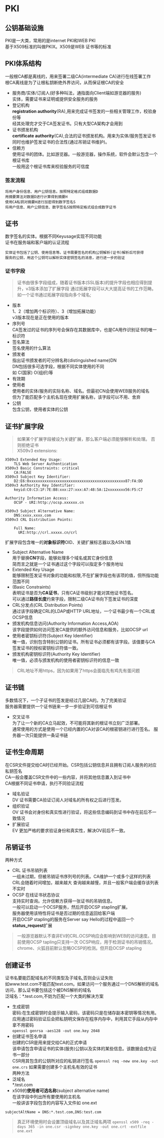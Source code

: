 # PKI
## 公钥基础设施<br>
PKI是一大类，常用的是internet PKI和WEB PKI<br>
基于X509标准的叫做PKIX。X509是WEB 证书等的标准<br>
## PKI体系结构
一般根CA都是离线的，用来签署二级CA(intermediate CA)进行在线签署工作<br>
根CA离线是为了让根私钥断绝外界访问，从而保证根CA的安全<br>
- 服务商/实体/订阅人(好多种叫法，通指面向Client端如游览器的服务)<br>
实体，需要证书来证明或提供安全服务的服务
- 登记机构<br>
**registration authority**(RA),用来完成证书签发的一些相关管理工作，校验身份等<br>
经其处理完才交于CA签发证书。只有大型CA架构才会用到
- 证书颁发机构<br>
**certificate authority**(CA),合法的证书颁发机构。用来为实体/服务签发证书<br>
同时也维护签发证书的合法性(通过吊销证书维护)。<br>
- 信赖方<br>
使用证书的团体。比如游览器。一般游览器，操作系统，软件会默认包含一个根证书库<br>
一般用这个根证书库来校验服务的可信度

### 签发流程
```
将用户身份信息、用户公钥信息。按照特定格式组成数据D
用摘要算法对数据D进行计算得到摘要H
使用CA私钥对摘要H进行加密得到数字签名S
将用户信息、用户公钥信息、数字签名S按照特定格式组合成数字证书
```
## 证书
数字签名的实体。根据不同Keyusage实现不同功能<br>
证书在服务端和客户端的认证流程
```
实体证书包括了公钥、使用信息等。证书需要签名的机构公钥解析(证书)解析后可获得
服务的公钥，用这个公钥可以解析实体密钥签名的消息，进行进一步的验证
```
### 证书字段
> 证书由很多字段组成，随着证书版本(SSL版本)的提升字段也相应得到提升，v3版本添加了扩展字段
通过拓展字段可以大大提高证书的工作范畴。如一个证书通过拓展字段指向多个域名;
- 版本<br>
1、2（增加两个标识符）、3（增加拓展功能）<br>
v3版本现在是正在使用的版本
- 序列号<br>
CA签发过的证书的序列号会保存在其数据库中，也是CA用作识别证书的唯一标识符<br>
- 签名算法<br>
签名使用的什么算法
- 颁发者<br>
指出证书颁发者的可分辨名称(distinguished name)DN<br>
DN包括很多可选字段，根据不同实体使用的不同<br>
如 C(国家) O(组织)等
- 有效期
- 使用者<br>
使用者的实体/服务的实际名称、域名。但最初CN会使用WEB服务的域名<br>
但为了能匹配多个主机名现在使用扩展名称，该字段可以不用、舍弃
- 公钥<br>
包含公钥，使用者实体的公钥
## 证书扩展字段
> 如果某个扩展字段被设为关键扩展，那么客户端必须能够解析和处理。
否则拒绝证书<br>
X509v3 extensions:
```
X509v3 Extended Key Usage:
    TLS Web Server Authentication
X509v3 Basic Constraints: critical
    CA:FALSE
X509v3 Subject Key Identifier:
    D2:E6:0xxxxxxxxxxxxxxxxxxxxxxxxxxxxxxxxxxxxxxxxxxxx87:FA:DD
X509v3 Authority Key Identifier:
    keyid:C0:C3:1F:7E:B8:xxx:27:xxx:A7:48:5A:12xxxxxxxx56:F5:C7

Authority Information Access:
    OCSP - URI:http://ocsp.xxxxxx.cn

X509v3 Subject Alternative Name:
    DNS:xxxx.xxxx.com
X509v3 CRL Distribution Points:

    Full Name:
      URI:http://crl.xxxxx.cn/crl
```
扩展字段包含唯一的**对象标识符**OID、关键扩展标志器以及ASN.1值
- Subject Alternative Name<br>
用于替换**CN**字段，能够处理多个域名或其它身份信息<br>
简而言之就是一个证书通过这个字段可以指定多个服务地址
- Extended Key Usage<br>
能够限制签发证书对象的功能和权限,不在扩展字段也有该项的值，但所指功能范围不同<br>
- (Basic Constraints)<br>
表明证书是否为**CA证书**，只有CA证书级别才能对其他证书签名。<br>
可以通过**路径长度**约束字段，限制二级CA证书向下签发证书的深度<br>
- CRL分发点(CRL Distribution Points)<br>
通过该字段确定CRL的LDAP或HTTP URL地址，一个证书最少有一个CRL或OCSP信息
- 颁发机构信息访问(Authority Information Access,AOA)<br>
该字段提供如何访问签发CA提供的额外访问信息和服务，比如OCSP url
- 使用者密钥标识符(Subject Key Identifier)<br>
唯一值，识别包含特别公钥的证书。所有证书必须都有该字段。该值要与CA签发证书的授权密钥标识符值一致。
- 颁发机构密钥标识符(Authority Key Identifier)<br>
唯一值，必须与颁发机构的使用者密钥标识符的信息一致<br>

> CRL地址不用https，因为如果用了https会面临先有鸡先有蛋问题
## 证书链
多数情况下，一个子证书的签发是经过几层CA的。为了完美验证<br>
服务器需要提供一个证书链来一步一步验证到可信根证书<br>
- 交叉证书<br>
为了让一个新的CA立马起效，不可能将其新的根证书立刻广泛部署。<br>
通常使用的方式是使用一个已经内置的CA对该CA的根密钥进行进行签名。
服务器一次只能提供一条证书链
## 证书生命周期
在CSR文件提交给CA时已经开始。CSR包括公钥信息并且拥有订阅人服务的对应私钥签名<br>
CA一般会覆盖CSR文件中的一些内容，并将其他信息置入到证书中<br>
CA根据不同证书申请，执行不同验证流程<br>
- 域名验证<br>
DV 证书需要CA验证订阅人对域名的所有权之后进行签发。
- 组织验证<br>
OV 证书会对身份和真实性进行验证，将这些信息编码到证书中存在前后不一致情况
- 扩展验证<br>
EV 更加严格的要求验证身份和真实性，解决OV前后不一致。
## 吊销证书
两种方式
- CRL 证书吊销列表<br>
一组未过期，但被吊销证书序列号的列表。CA维护一个或多个这样的列表<br>
CRL会随着时间增加，越来越大 查询越来越慢，并且一般客户端会缓存该列表不实时
- OCSP 在线证书状态协议<br>
支持实时查询。允许信赖方获得一张证书的吊销信息。<br>
一般可以启动一个OCSP服务，然后开启OCSP stapling扩展。<br>
服务器使用该特性将证书是否过期的信息返回给客户端<br>
开启OCSP stapling的服务在Server say Hello的过程中返回一个**status_request**扩展<br>
> 一般游览器默认不查非EV的CRL.OCSP响应会影响到WEB的访问速度。目前使用OCSP tapling只支持一次
OCSP响应，用于检测证书的吊销情况。 
chrome、火狐目前默认忽略OCSP的检测。但开启OCSP stapling<br>
## 创建证书
证书名要能匹配域名的不同类型及子域名,否则会认证失败<br>
如www.test.com不能匹配test.com。如果访问一个服务通过一个DNS解析的域名访问，那么证书要包括这个被DNS解析的域名<br>
泛域名：*.test.com,不妨为匹配一个大类的解决方案<br>
- 生成密钥<br>
密码:在生成密钥时会提示输入密码，该密码只是在储存副本密钥等情况有用。应用通过密码验证后会把私钥明文保存在程序内存中，利用其它手段从内存中拿不用密码<br>
`openssl genrsa -aes128 -out one.key 2048`
- 创建证书签名申请<br>
创建的CSR是用来提交给CA的正式申请<br>
该申请包含申请证书的实体(服务)公钥以及实体的某些信息。该数据会成为证书一部分<br>
CSR用其包含的公钥所对应的私钥进行签名
`openssl req -new one.key -out one.crs`
如果需要创建多个主机名有效的证书<br>
两种方法
- 泛域名<br>
*.test.com
- x509的**使用者可选名称**(subject alternative name)<br>
在该字段中列出所有要使用的主机名<br>
一般讲该字段包含的内容写入文件如
one.ext
```
subjectAltName = DNS:*.test.com,DNS:test.com
```
> 真正环境使用时会设置顶级域名以及其泛域名两项
`openssl x509 -req -days 365 -in one.csr -signkey one.key -out one.crt -extfile one.ext`

